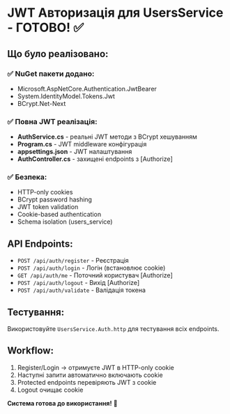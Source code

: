# JWT Авторизація для UsersService - ГОТОВО! ✅

## Що було реалізовано:

### ✅ NuGet пакети додано:
- Microsoft.AspNetCore.Authentication.JwtBearer
- System.IdentityModel.Tokens.Jwt  
- BCrypt.Net-Next

### ✅ Повна JWT реалізація:
- **AuthService.cs** - реальні JWT методи з BCrypt хешуванням
- **Program.cs** - JWT middleware конфігурація
- **appsettings.json** - JWT налаштування
- **AuthController.cs** - захищені endpoints з [Authorize]

### ✅ Безпека:
- HTTP-only cookies
- BCrypt password hashing
- JWT token validation
- Cookie-based authentication
- Schema isolation (users_service)

## API Endpoints:

- `POST /api/auth/register` - Реєстрація
- `POST /api/auth/login` - Логін (встановлює cookie)  
- `GET /api/auth/me` - Поточний користувач [Authorize]
- `POST /api/auth/logout` - Вихід [Authorize] 
- `POST /api/auth/validate` - Валідація токена

## Тестування:

Використовуйте `UsersService.Auth.http` для тестування всіх endpoints.

## Workflow:
1. Register/Login → отримуєте JWT в HTTP-only cookie
2. Наступні запити автоматично включають cookie
3. Protected endpoints перевіряють JWT з cookie
4. Logout очищає cookie

**Система готова до використання!** 🚀